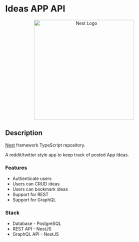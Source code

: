 # Ideas APP API

<p align="center">
  <a href="http://nestjs.com/" target="blank"><img src="https://nestjs.com/img/logo_text.svg" width="320" alt="Nest Logo" /></a>
</p>

## Description

[Nest](https://github.com/nestjs/nest) framework TypeScript repository.

A reddit/twitter style app to keep track of posted App Ideas.

### Features

- Authenticate users
- Users can CRUD ideas
- Users can bookmark ideas
- Support for REST
- Support for GraphQL

### Stack

- Database - PostgreSQL
- REST API - NestJS
- GraphQL API - NestJS
